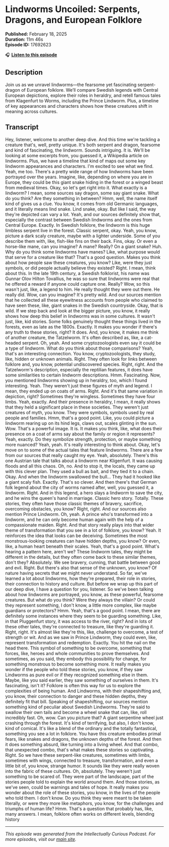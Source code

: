 # Lindworms Uncoiled: Serpents, Dragons, and European Folklore

**Published:** February 18, 2025  
**Duration:** 11m 46s  
**Episode ID:** 17692623

🎧 **[Listen to this episode](https://intellectuallycurious.buzzsprout.com/2529712/episodes/17692623-lindworms-uncoiled-serpents-dragons-and-european-folklore)**

## Description

Join us as we unravel lindworms—the fearsome yet fascinating serpent-dragon of European folklore. We’ll compare Swedish legends with Central European depictions, explore their roles in heraldry, and retell famous tales from Klagenfurt to Worms, including the Prince Lindworm. Plus, a timeline of key appearances and characters shows how these creatures shift in meaning across cultures.

## Transcript

Hey, listener, welcome to another deep dive. And this time we're tackling a creature that's, well, pretty unique. It's both serpent and dragon, fearsome and kind of fascinating, the lindworm. Sounds intriguing. It is. We'll be looking at some excerpts from, you guessed it, a Wikipedia article on lindworms. Plus, we have a timeline that kind of maps out some key lindworm appearances and characters. I'm excited to see what we find. Yeah, me too. There's a pretty wide range of how lindworms have been portrayed over the years. Imagine, like, depending on where you are in Europe, they could be this giant snake hiding in the forest or a winged beast from medieval times. Okay, so let's get right into it. What exactly is a lindworm? I mean, some sources say dragon, some say giant snake. What do you think? Are they something in between? Hmm, well, the name itself kind of gives us a clue. You know, it comes from old Germanic languages, and it literally means lind snake. Lind snake, okay. But like I said, the way they're depicted can vary a lot. Yeah, and our sources definitely show that, especially the contrast between Swedish lindworms and the ones from Central Europe. Exactly. In Swedish folklore, the lindworm is this huge limbless serpent live in the forest. Classic serpent, okay. Yeah, you know, picture a dark scaly creature, maybe with a lighter underside. Some of you describe them with, like, fish-like fins on their back. Fins, okay. Or even a horse-like mane, can you imagine? A mane? Really? On a giant snake? Huh. Why do you think some lindworms have manes? Like, what purpose would that serve for a creature like that? That's a good question. Makes you think about how people saw these creatures, you know? Like, were they just symbols, or did people actually believe they existed? Right. I mean, think about this. In the late 19th century, a Swedish folklorist, his name was Gunnar Olov Hilton Tovallius, he was so sure that lindworms were real that he offered a reward if anyone could capture one. Really? Wow, so this wasn't just, like, a legend to him. He really thought they were out there. He really did. Wow, can you imagine? It's pretty wild. And our sources mention that he collected all these eyewitness accounts from people who claimed to have seen these, like, giant snakes in the Swedish countryside. Okay, that is wild. If we step back and look at the bigger picture, you know, it really shows how deep this belief in lindworms was in some cultures. It wasn't just, like, kid stories. Some folks genuinely thought these things lived in the forests, even as late as the 1800s. Exactly. It makes you wonder if there's any truth to these stories, right? It does. And, you know, it makes me think of another creature, the Tatzelworm. It's often described as, like, a cat-headed serpent. Oh, yeah. And some cryptozoologists even say it could be a type of lindworm. What do you think about those comparisons? Yeah, that's an interesting connection. You know, cryptozoologists, they study, like, hidden or unknown animals. Right. They often look for links between folklore and, you know, potential undiscovered species. Right, right. And the Tatzelworm's description, especially the reptilian features, it does have some similarities to certain lindworm descriptions. Hmm. Fascinating. Now, you mentioned lindworms showing up in heraldry, too, which I found interesting. Yeah. They weren't just these figures of myth and legend. I mean, they ended up on coats of arms. Right. And it's that same variation in depiction, right? Sometimes they're wingless. Sometimes they have four limbs. Yeah, exactly. And their presence in heraldry, I mean, it really shows that they held a significant place in these societies. They weren't just creatures of myth, you know. They were symbols, symbols used by real people and families. Hmm, that's a good point. Like, you could picture a lindworm rearing up on its hind legs, claws out, scales glinting in the sun. Wow. That's a powerful image. It is. It makes you think, like, what does their presence on a coat of arms say about the family or region it represents? Yeah, exactly. Do they symbolize strength, protection, or maybe something more nuanced? Yeah, yeah. It's really interesting to think about. Okay, let's move on to some of the actual tales that feature lindworms. There are a few from our sources that really caught my eye. Yeah, absolutely. There's this one Austrian tale that talks about a lindworm near Kligenfurt. It was causing floods and all this chaos. Oh, no. And to stop it, the locals, they came up with this clever plan. They used a bull as bait, and they tied it to a chain. Okay. And when the lindworm swallowed the bull... They had it hooked like a giant scaly fish. Exactly. That's so clever. And then there's that German folk legend about the city of worms named after, well, you guessed it, a lindworm. Right. And in this legend, a hero slays a lindworm to save the city, and he wins the queen's hand in marriage. Classic hero story. Totally. These stories, they often have those classic themes of bravery, sacrifice, overcoming obstacles, you know? Right, right. And our sources also mention Prince Lindworm. Oh, yeah. A prince who's transformed into a lindworm, and he can only become human again with the help of a compassionate maiden. Right. And that story really plays into that wider theme of transformation that you see in a lot of folklore, you know? Yeah. It reinforces the idea that looks can be deceiving. Sometimes the most monstrous-looking creatures can have hidden depths, you know? Or even, like, a human heart beneath their scales. Yeah, that's a good point. What's hearing a pattern here, aren't we? These lindworm tales, they might be different in the details, but they often come back to these similar themes, don't they? Absolutely. We see bravery, cunning, that battle between good and evil. Right. But there's also that sense of the unknown, you know? Of nature having secrets that we might never understand. So far, we've learned a lot about lindworms, how they're prepared, their role in stories, their connection to history and culture. But before we wrap up this part of our deep dive, I have a question for you, listener. So we've been talking about how lindworms are portrayed, you know, as these powerful, fearsome creatures. But what do you think? Were they always the villain? Or could they represent something, I don't know, a little more complex, like maybe guardians or protectors? Hmm. Yeah, that's a good point. I mean, there are definitely some instances where they seem to be guarding something. Like, in that Pluggenfurt story, it was access to the river, right? And in lots of these other tales, they're connected to treasure, like they're guarding it. Right, right. It's almost like they're this, like, challenge to overcome, a test of strength or wit. And as we saw in Prince Lindworm, they could even, like, represent transformation and redemption. Exactly. You hit the nail on the head there. This symbol of something to be overcome, something that forces, like, heroes and whole communities to prove themselves. And sometimes, as you said, they embody this possibility for change, for something monstrous to become something more. It really makes you wonder if the people who told these stories, you know, if they saw Lindworms as pure evil or if they recognized something else in them. Maybe, like you said earlier, they saw something of ourselves in them. It's fascinating, isn't it? Folklore is often this way for us to explore the complexities of being human. And Lindworms, with their shapeshifting and, you know, their connection to danger and these hidden depths, they definitely fit that bill. Speaking of shapeshifting, our sources mention something kind of peculiar about Swedish Lindworms. They're said to swallow their own tails and become a wheel snake that can, like, roll incredibly fast. Oh, wow. Can you picture that? A giant serpentine wheel just crashing through the forest. It's kind of terrifying, but also, I don't know, kind of comical. It's like a blend of the ordinary and the totally fantastical, something you see a lot in folklore. You have this creature embodies primal fears, like snakes and dragons, the unknown depths of the forest. And then it does something absurd, like turning into a living wheel. And that combo, that unexpected combo, that's what makes these stories so captivating. Right. So we have these serpent-like creatures, sometimes with limbs, sometimes with wings, connected to treasure, transformation, and even a little bit of, you know, strange humor. It sounds like they were really woven into the fabric of these cultures. Oh, absolutely. They weren't just something to be scared of. They were part of the landscape, part of the stories people told to explain the world around them. And those stories, as we've seen, could be warnings and tales of hope. It really makes you wonder about the role of these stories, you know, in the lives of the people who told them. I don't know. Do you think they were meant to be taken literally, or were they more like metaphors, you know, for the challenges and triumphs of human life? Hmm. That's a question that probably has, like, many answers. I mean, folklore often works on different levels, blending history

---
*This episode was generated from the Intellectually Curious Podcast. For more episodes, visit our [main site](https://intellectuallycurious.buzzsprout.com).*
